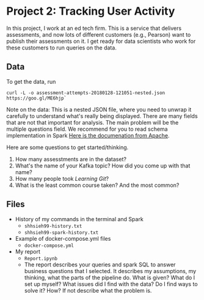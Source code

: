 # Project 2: Tracking User Activity

In this project, I work at an ed tech firm. This is a service that
delivers assessments, and now lots of different customers (e.g., Pearson) want
to publish their assessments on it. I get ready for data scientists
who work for these customers to run queries on the data. 

## Data

To get the data, run 
```
curl -L -o assessment-attempts-20180128-121051-nested.json https://goo.gl/ME6hjp`
```

Note on the data: This is a nested JSON file, where you need to unwrap it
carefully to understand what's really being displayed. There are many fields
that are not that important for analysis. The main problem will be the multiple questions field. 
We recommend for you to read schema implementation in Spark [Here is the documenation from
Apache](https://spark.apache.org/docs/2.3.0/sql-programming-guide.html).

Here are some questions to get started/thinking.

1. How many assesstments are in the dataset?
2. What's the name of your Kafka topic? How did you come up with that name?
3. How many people took *Learning Git*?
4. What is the least common course taken? And the most common?

## Files

- History of my commands in the terminal and Spark
    - `shhsieh99-history.txt`
    - `shhsieh99-spark-history.txt`
- Example of docker-compose.yml files
    - `docker-compose.yml`
- My report
  - `Report.ipynb`
  -  The report describes your queries and spark SQL to answer business questions that I selected. It describes my assumptions, my thinking, what the parts of the pipeline do. What is given? What do I set up myself? What issues did I find with the data? Do I find ways to solve it? How? If not describe what the problem is.
